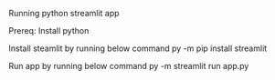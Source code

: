 Running python streamlit app

Prereq: Install python

Install steamlit by running below command
py -m pip install streamlit

Run app by running below command
py -m streamlit run app.py